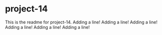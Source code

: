 # project-14

This is the readme for project-14.
Adding a line!
Adding a line!
Adding a line!
Adding a line!
Adding a line!
Adding a line!
